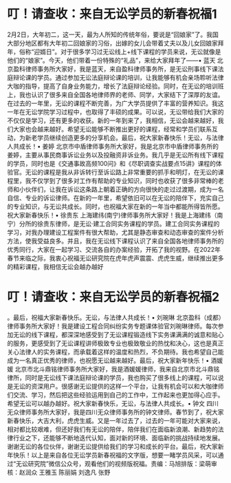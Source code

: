 # 叮！请查收：来自无讼学员的新春祝福1

2月2日，大年初二，这一天，最为人所知的传统年俗，要说是“回娘家”了。我国大部分地区都有大年初二回娘家的习俗，出嫁的女儿会带着丈夫以及儿女回娘家拜年，俗称“迎婿日”。对于很多学习过无讼线上+线下课程的学员来说，无讼就像是他们的“娘家”。今天，他们带着一份特殊的“礼品”，来给大家拜年了——• 蓝天 北京盈科律师事务所大家好，我是蓝天，来自盈科律师事务所，是无讼刑事线下课法庭辩论课的学员。通过参加无讼法庭辩论课的培训，让我能够有机会亲场聆听法律大咖的指导，提高了自身业务能力，增长了法庭辩论经验。同时，在无讼的培训班上，我也认识了很多来自全国各地律师界的老师、同学，大家结下了深厚的友谊。在过去的一年里，无讼的课程不断完善，为广大学员提供了丰富的营养知识。我这一年在无讼学院学习过程中，也取得了丰硕的成果。可以说，无讼带给我们大家的不仅仅是学习，还有更多的收获。新的一年到来了，我相信，无讼会越来越好，我们大家也会越来越好。希望无讼能够不断推出更好的课程，经常和学员们联系互动，为新老学员继续创造更多的分享机会。最后，祝大家新春快乐！无讼，与法律人共成长！• 姜婷 北京市中盾律师事务所大家好，我是北京市中盾律师事务所的姜婷，主要从事民商事诉讼业务以及投融资非诉业务。我几乎是无讼所有线下课程的学员，同时也是《交通事故高频100问》和《尽职调查实战要点15讲》课程的体验官。无讼的课程是我从非诉转行至诉讼路上非常重要的抓手和明灯，在无讼的课程里，我不仅学到了很多对工作有帮助的专业知识，同时也收获了很多非常棒的老师和小伙伴们，让我在诉讼这条路上朝着正确的方向很快的走过过渡期，成为一名自信、专业的诉讼律师。在新的一年里，希望依旧可以在无讼的陪伴下，充实自己的专业知识，与无讼共成长。同时，也祝福大家在新的一年当中都能所得皆所愿。祝大家新春快乐！• 徐贵东 上海建纬(南宁)律师事务所大家好！我是上海建纬（南宁）分所的徐贵东律师，是无讼·建工合同实务课程的学员。建工合同实务课程的学习，对我办理建设工程案件有很大帮助，尤其是静态审查和动态审查的案件分析方法，使我受益良多。并且，我在无讼线下课程认识了来自全国各地律师事务所的优秀同行，大家在一起学习、交流各自的办案经验，开拓了我的视野。在2022年春节来临之际，我衷心祝福无讼研究院在虎年虎声震震、虎虎生威，继续推出更多的精彩课程，我相信无讼会越办越好

# 叮！请查收：来自无讼学员的新春祝福2

。最后，祝福大家新春快乐。无讼，与法律人共成长！• 刘琬琳 北京盈科（成都）律师事务所大家好！我是建设工程合同纠纷实务专题课体验官刘琬琳律师。每次参加无讼的线下课程，都深深地感受到了无讼课程锻造线下实务课满满的诚意和贴心的服务，更感受到了无讼课程讲师极致专业也极致敬业的热忱和决心，这也是真正关心法律人的实务课程，而承载着这样的温度和热烈，不负期待。我也希望自己能成为一名真正优秀的律师，也祝愿无讼越来越好。最后，祝大家新年快乐！• 酒媛媛 北京市北斗鼎铭律师事务所大家好，我是酒媛媛律师，我来自北京市北斗鼎铭律所，同时是无讼线下课法庭辩论课的学员，我也购买了很多线上的课程，可以说是无讼的资深用户。很感谢无讼提供的这样一个平台，让我有机会可以和大咖律师们交流、学习，然后把这些经验运用到自己的工作中，工作起来也更加得心应手。希望无讼可以越办越好。祝大家新春快乐，无讼，与法律人共成长。• 钟文 四川无众律师事务所大家好，我是四川无众律师事务所的钟文律师。春节到了，祝大家新春快乐，大吉大利，虎虎生威。又是一年过去了，过去的一年可能对大家来说，相对都比较艰难，但还好我们有无讼的陪伴，陪伴我们在面临新浪潮、新趋势的法律行业之下，还能够不断地迭代认知，面对新的环境、面临新的挑战持续地发展。谢谢无讼的各位伙伴，谢谢无讼提供给我们的学习和成长的平台。最后，祝大家新年快乐！以上是来自各位无讼学员新春祝福的文字版，想要一睹学员风采，可以通过“无讼研究院”微信公众号，观看他们的视频版祝福。责编：马旭排版：梁萌审核：赵润众 王雅玉 陈丽娟 刘逸凡 张野

